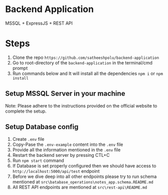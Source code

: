 # Backend Application

MSSQL + ExpressJS + REST API

# Steps

1. Clone the repo `https://github.com/satheeshpolu/backend-application`
2. Go to root-directory of the `backend-application` in the terminal/cmd prompt
3. Run commands below and It will install all the dependencies
   `npm i` or `npm install`

## Setup MSSQL Server in your machine

Note: Please adhere to the instructions provided on the official website to complete the setup.

## Setup Database config

1. Create `.env` file
2. Copy-Pase the `.env-example` content into the `.env` file
3. Provide all the information mentioned in the `.env` file
4. Restart the backend server by pressing CTL+C
5. Run `npm start` command
6. If Database is set properly configured then we should have access to `http://localhost:5000/api/test` endpoint
7. Before we dive deep into all other endpoints please try to run schema mentioned at `src\batabase_operations\notes_app.schema.README.md`
8. All REST API endpoints are mentioned at `src\rest-api\README.md`
